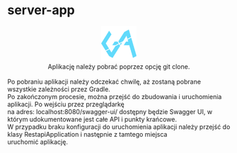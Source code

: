 # server-app

<div align="center">
  <a href="https://github.com/game-advisor/server-app/">
    <img src="https://github.com/game-advisor/web-client/blob/master/public/logo512.png?raw=true" alt="Logo" width="80" height="80">
  </a>
</div>

<div align="center">
  Aplikację należy pobrać poprzez opcję git clone. <br>
</div>
  <br>
  Po pobraniu aplikacji należy odczekać chwilę, aż zostaną pobrane wszystkie zależności przez Gradle.<br>
  Po zakończonym procesie, można przejść do zbudowania i uruchomienia aplikacji. Po wejściu przez przeglądarkę<br>
  na adres: localhost:8080/swagger-ui/ dostępny będzie Swagger UI, w którym udokumentowane jest całe API i punkty krańcowe.<br>
  W przypadku braku konfiguracji do uruchomienia aplikacji należy przejść do klasy RestapiApplication i następnie z tamtego miejsca<br>
  uruchomić aplikację.
